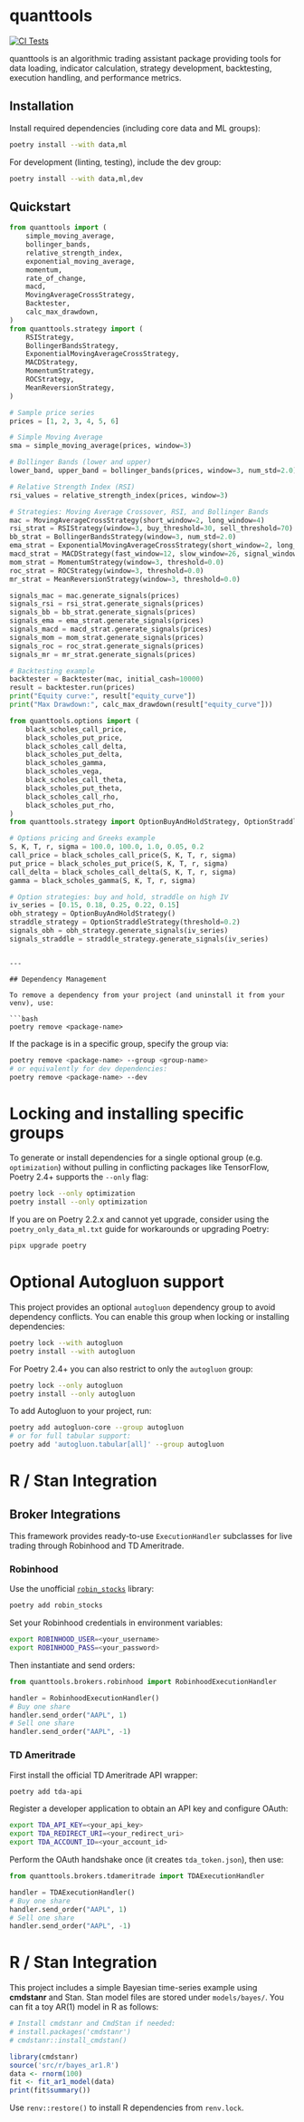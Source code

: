 # quanttools

[![CI Tests](https://github.com/pitcany/quanttools/actions/workflows/python-ci.yml/badge.svg)](https://github.com/pitcany/quanttools/actions/workflows/python-ci.yml)

quanttools is an algorithmic trading assistant package providing tools for data loading, indicator calculation,
strategy development, backtesting, execution handling, and performance metrics.

## Installation

Install required dependencies (including core data and ML groups):

```bash
poetry install --with data,ml
```

For development (linting, testing), include the dev group:

```bash
poetry install --with data,ml,dev
```

## Quickstart

```python
from quanttools import (
    simple_moving_average,
    bollinger_bands,
    relative_strength_index,
    exponential_moving_average,
    momentum,
    rate_of_change,
    macd,
    MovingAverageCrossStrategy,
    Backtester,
    calc_max_drawdown,
)
from quanttools.strategy import (
    RSIStrategy,
    BollingerBandsStrategy,
    ExponentialMovingAverageCrossStrategy,
    MACDStrategy,
    MomentumStrategy,
    ROCStrategy,
    MeanReversionStrategy,
)

# Sample price series
prices = [1, 2, 3, 4, 5, 6]

# Simple Moving Average
sma = simple_moving_average(prices, window=3)

# Bollinger Bands (lower and upper)
lower_band, upper_band = bollinger_bands(prices, window=3, num_std=2.0)

# Relative Strength Index (RSI)
rsi_values = relative_strength_index(prices, window=3)

# Strategies: Moving Average Crossover, RSI, and Bollinger Bands
mac = MovingAverageCrossStrategy(short_window=2, long_window=4)
rsi_strat = RSIStrategy(window=3, buy_threshold=30, sell_threshold=70)
bb_strat = BollingerBandsStrategy(window=3, num_std=2.0)
ema_strat = ExponentialMovingAverageCrossStrategy(short_window=2, long_window=4)
macd_strat = MACDStrategy(fast_window=12, slow_window=26, signal_window=9)
mom_strat = MomentumStrategy(window=3, threshold=0.0)
roc_strat = ROCStrategy(window=3, threshold=0.0)
mr_strat = MeanReversionStrategy(window=3, threshold=0.0)

signals_mac = mac.generate_signals(prices)
signals_rsi = rsi_strat.generate_signals(prices)
signals_bb = bb_strat.generate_signals(prices)
signals_ema = ema_strat.generate_signals(prices)
signals_macd = macd_strat.generate_signals(prices)
signals_mom = mom_strat.generate_signals(prices)
signals_roc = roc_strat.generate_signals(prices)
signals_mr = mr_strat.generate_signals(prices)

# Backtesting example
backtester = Backtester(mac, initial_cash=10000)
result = backtester.run(prices)
print("Equity curve:", result["equity_curve"])
print("Max Drawdown:", calc_max_drawdown(result["equity_curve"]))
```

```python
from quanttools.options import (
    black_scholes_call_price,
    black_scholes_put_price,
    black_scholes_call_delta,
    black_scholes_put_delta,
    black_scholes_gamma,
    black_scholes_vega,
    black_scholes_call_theta,
    black_scholes_put_theta,
    black_scholes_call_rho,
    black_scholes_put_rho,
)
from quanttools.strategy import OptionBuyAndHoldStrategy, OptionStraddleStrategy

# Options pricing and Greeks example
S, K, T, r, sigma = 100.0, 100.0, 1.0, 0.05, 0.2
call_price = black_scholes_call_price(S, K, T, r, sigma)
put_price = black_scholes_put_price(S, K, T, r, sigma)
call_delta = black_scholes_call_delta(S, K, T, r, sigma)
gamma = black_scholes_gamma(S, K, T, r, sigma)

# Option strategies: buy and hold, straddle on high IV
iv_series = [0.15, 0.18, 0.25, 0.22, 0.15]
obh_strategy = OptionBuyAndHoldStrategy()
straddle_strategy = OptionStraddleStrategy(threshold=0.2)
signals_obh = obh_strategy.generate_signals(iv_series)
signals_straddle = straddle_strategy.generate_signals(iv_series)
```
```

---

## Dependency Management

To remove a dependency from your project (and uninstall it from your venv), use:

```bash
poetry remove <package-name>
```

If the package is in a specific group, specify the group via:

```bash
poetry remove <package-name> --group <group-name>
# or equivalently for dev dependencies:
poetry remove <package-name> --dev
```

# Locking and installing specific groups

To generate or install dependencies for a single optional group (e.g. `optimization`) without pulling in conflicting packages like TensorFlow, Poetry 2.4+ supports the `--only` flag:

```bash
poetry lock --only optimization
poetry install --only optimization
```

If you are on Poetry 2.2.x and cannot yet upgrade, consider using the `poetry_only_data_ml.txt` guide for workarounds or upgrading Poetry:

```bash
pipx upgrade poetry
```

# Optional Autogluon support

This project provides an optional `autogluon` dependency group to avoid dependency conflicts.
You can enable this group when locking or installing dependencies:

```bash
poetry lock --with autogluon
poetry install --with autogluon
```

For Poetry 2.4+ you can also restrict to only the `autogluon` group:

```bash
poetry lock --only autogluon
poetry install --only autogluon
```

To add Autogluon to your project, run:

```bash
poetry add autogluon-core --group autogluon
# or for full tabular support:
poetry add 'autogluon.tabular[all]' --group autogluon
```

# R / Stan Integration
## Broker Integrations

This framework provides ready-to-use `ExecutionHandler` subclasses for live trading through Robinhood and TD Ameritrade.

### Robinhood

Use the unofficial [`robin_stocks`](https://github.com/jmfernandes/robin_stocks) library:
```bash
poetry add robin_stocks
```
Set your Robinhood credentials in environment variables:
```bash
export ROBINHOOD_USER=<your_username>
export ROBINHOOD_PASS=<your_password>
```
Then instantiate and send orders:
```python
from quanttools.brokers.robinhood import RobinhoodExecutionHandler

handler = RobinhoodExecutionHandler()
# Buy one share
handler.send_order("AAPL", 1)
# Sell one share
handler.send_order("AAPL", -1)
```

### TD Ameritrade

First install the official TD Ameritrade API wrapper:
```bash
poetry add tda-api
```
Register a developer application to obtain an API key and configure OAuth:
```bash
export TDA_API_KEY=<your_api_key>
export TDA_REDIRECT_URI=<your_redirect_uri>
export TDA_ACCOUNT_ID=<your_account_id>
```
Perform the OAuth handshake once (it creates `tda_token.json`), then use:
```python
from quanttools.brokers.tdameritrade import TDAExecutionHandler

handler = TDAExecutionHandler()
# Buy one share
handler.send_order("AAPL", 1)
# Sell one share
handler.send_order("AAPL", -1)
```

# R / Stan Integration

This project includes a simple Bayesian time-series example using **cmdstanr** and Stan.
Stan model files are stored under `models/bayes/`. You can fit a toy AR(1) model in R as follows:

```r
# Install cmdstanr and CmdStan if needed:
# install.packages('cmdstanr')
# cmdstanr::install_cmdstan()

library(cmdstanr)
source('src/r/bayes_ar1.R')
data <- rnorm(100)
fit <- fit_ar1_model(data)
print(fit$summary())
```

Use `renv::restore()` to install R dependencies from `renv.lock`.
